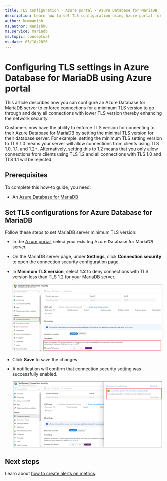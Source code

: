 ```yaml
---
title: TLS configuration - Azure portal - Azure Database for MariaDB
description: Learn how to set TLS configuration using Azure portal for your Azure Database for MariaDB 
author: kummanish
ms.author: manishku
ms.service: mariadb
ms.topic: conceptual
ms.date: 03/10/2020
---
```


# Configuring TLS settings in Azure Database for MariaDB using Azure portal

This article describes how you can configure an Azure Database for MariaDB server to enforce connections for a minimum TLS version to go through and deny all connections with lower TLS version thereby enhancing the network security.

Customers now have the ability to enforce TLS version for connecting to their Azure Database for MariaDB by setting the minimal TLS version for their database server. For example, setting the minimum TLS setting version to TLS 1.0 means your server will allow connections from clients using TLS 1.0, 1.1, and 1.2+. Alternatively, setting this to 1.2 means that you only allow connections from clients using TLS 1.2 and all connections with TLS 1.0 and TLS 1.1 will be rejected.

## Prerequisites

To complete this how-to guide, you need:

* An [Azure Database for MariaDB](quickstart-create-mariaDB-server-database-using-azure-portal.md)

## Set TLS configurations for Azure Database for MariaDB

Follow these steps to set MariaDB server minimum TLS version:

* In the [Azure portal](https://portal.azure.com/), select your existing Azure Database for MariaDB server.

* On the MariaDB server page, under **Settings**, click **Connection security** to open the connection security configuration page.

* In **Minimum TLS version**, select **1.2** to deny connections with TLS version less than TLS 1.2 for your MariaDB server.

    ![Azure Database for MariaDB TLS configuration](./media/howto-tls-configurations/tls-configurations.png)

* Click **Save** to save the changes.

* A notification will confirm that connection security setting was successfully enabled.

    ![Azure Database for MariaDB TLS configuration success](./media/howto-tls-configurations/tls-configurations-success.png)

## Next steps

Learn about [how to create alerts on metrics](howto-alert-metric.md).
